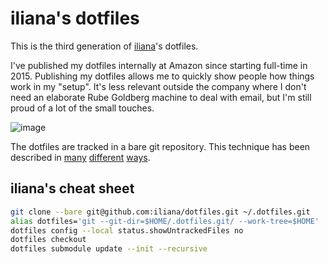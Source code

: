 # iliana's dotfiles

This is the third generation of [iliana](https://github.com/iliana)'s dotfiles.

I've published my dotfiles internally at Amazon since starting full-time in 2015. Publishing my dotfiles allows me to quickly show people how things work in my "setup". It's less relevant outside the company where I don't need an elaborate Rube Goldberg machine to deal with email, but I'm still proud of a lot of the small touches.

![image](https://user-images.githubusercontent.com/52814/106420173-edfc8080-640e-11eb-87fc-83b1c76d5080.png)

The dotfiles are tracked in a bare git repository. This technique has been described in [many](https://harfangk.github.io/2016/09/18/manage-dotfiles-with-a-git-bare-repository.html) [different](https://www.atlassian.com/git/tutorials/dotfiles) [ways](https://www.google.com/search?q=dotfiles+bare+git+repo).

## iliana's cheat sheet

```bash
git clone --bare git@github.com:iliana/dotfiles.git ~/.dotfiles.git
alias dotfiles='git --git-dir=$HOME/.dotfiles.git/ --work-tree=$HOME'
dotfiles config --local status.showUntrackedFiles no
dotfiles checkout
dotfiles submodule update --init --recursive
```

